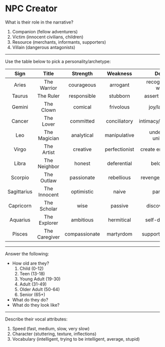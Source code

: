 # NPC Creator
What is their role in the narrative?

1. Companion (fellow adventurers)
2. Victim (innocent civilians, children)
3. Resource (merchants, informants, supporters)
4. Villain (dangerous antagonists)

---
Use the table below to pick a personality/archetype:

| Sign        | Title         | Strength      | Weakness      | Desire               | Fear           |
|:-----------:|:-------------:|:-------------:|:-------------:|:--------------------:|:--------------:|
| Aries       | The Warrior   | courageous    | arrogant      | recognition of worth | vulnerability  |
| Taurus      | The Ruler     | responsible   | stubborn      | assert authority     | dethronement   |
| Gemini      | The Clown     | comical       | frivolous     | joy/laughter         | boredom        |
| Cancer      | The Lover     | committed     | conciliatory  | intimacy/experience  | loneliness     |
| Leo         | The Magician  | analytical    | manipulative  | understand universe  | consequences   |
| Virgo       | The Artist    | creative      | perfectionist | create enduring art  | mediocrity     |
| Libra       | The Neighbor  | honest        | deferential   | belonging            | being left out |
| Scorpio     | The Outlaw    | passionate    | rebellious    | revenge/revolution   | ineffectuality |
| Sagittarius | The Innocent  | optimistic    | naive         | paradise             | punishment     |
| Capricorn   | The Scholar   | wise          | passive       | discover truth       | ignorance      |
| Aquarius    | The Explorer  | ambitious     | hermitical    | self-discovery       | stagnation     |
| Pisces      | The Caregiver | compassionate | martyrdom     | supporting others    | selfishness    |

---
Answer the following:

- How old are they?
    1. Child (0-12)
    2. Teen (13-18)
    3. Young Adult (19-30)
    4. Adult (31-49)
    5. Older Adult (50-64)
    6. Senior (65+)
- What do they do?
- What do they look like?

---
Describe their vocal attributes:

1. Speed (fast, medium, slow, very slow)
2. Character (stuttering, texture, inflections)
3. Vocabulary (intelligent, trying to be intelligent, average, stupid)
